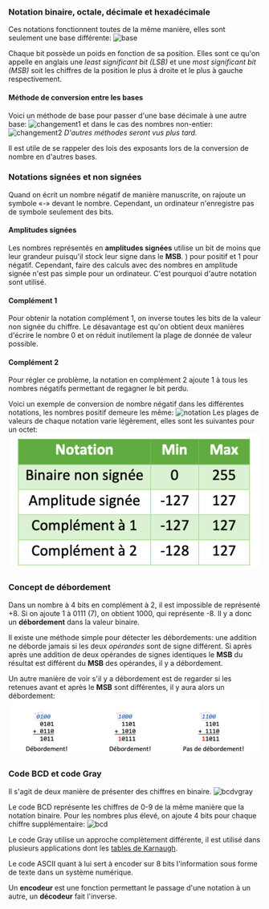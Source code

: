 
### Notation binaire, octale, décimale et hexadécimale
Ces notations fonctionnent toutes de la même manière, elles sont seulement une base différente: ![base](Images/base.png)

Chaque bit possède un poids en fonction de sa position. Elles sont ce qu'on appelle en anglais une *least significant bit (LSB)* et une *most significant bit (MSB)* soit les chiffres de la position le plus à droite et le plus à gauche respectivement.

#### Méthode de conversion entre les bases
Voici un méthode de base pour passer d'une base décimale à une autre base: ![changement1](Images/changement1.png)
et dans le cas des nombres non-entier: ![changement2](Images/changement2.png)
*D'autres méthodes seront vus plus tard.*

Il est utile de se rappeler des lois des exposants lors de la conversion de nombre en d'autres bases. 
### Notations signées et non signées
Quand on écrit un nombre négatif de manière manuscrite, on rajoute un symbole «-» devant le nombre. Cependant, un ordinateur n'enregistre pas de symbole seulement des bits. 

#### Amplitudes signées
Les nombres représentés en **amplitudes signées** utilise un bit de moins que leur grandeur puisqu'il stock leur signe dans le **MSB**. ) pour positif et 1 pour négatif. Cependant, faire des calculs avec des nombres en amplitude signée n'est pas simple pour un ordinateur. C'est pourquoi d'autre notation sont utilisé.

#### Complément 1
Pour obtenir la notation complément 1, on inverse toutes les bits de la valeur non signée du chiffre. Le désavantage est qu'on obtient deux manières d'écrire le nombre 0 et on réduit inutilement la plage de donnée de valeur possible.
#### Complément 2
Pour régler ce problème, la notation en complément 2 ajoute 1 à tous les nombres négatifs permettant de regagner le bit perdu.

Voici un exemple de conversion de nombre négatif dans les différentes notations, les nombres positif demeure les même: ![notation](Images/notation.png)
Les plages de valeurs de chaque notation varie légèrement, elles sont les suivantes pour un octet: ![précision](Images/précision.png)
### Concept de débordement
Dans un nombre à 4 bits en complément à 2, il est impossible de représenté +8. Si on ajoute 1 à 0111 (7), on obtient 1000, qui représente -8. Il y a donc un **débordement** dans la valeur binaire.

Il existe une méthode simple pour détecter les débordements: une addition ne déborde jamais si les deux *opérandes* sont de signe différent. Si après après une addition de deux opérandes de signes identiques le **MSB** du résultat est différent du **MSB** des opérandes, il y a débordement.

Un autre manière de voir s'il y a débordement est de regarder si les retenues avant et après le **MSB** sont différentes, il y aura alors un débordement: ![débordement](Images/débordement.png)
### Code BCD et code Gray
Il s'agit de deux manière de présenter des chiffres en binaire.
![bcdvgray](Images/bcdvgray.png)

Le code BCD représente les chiffres de 0-9 de la même manière que la notation binaire. Pour les nombres plus élevé, on ajoute 4 bits pour chaque chiffre supplémentaire: ![bcd](Images/bcd.png)

Le code Gray utilise un approche complètement différente, il est utilisé dans plusieurs applications dont les [tables de Karnaugh](Conception%20d'un%20système%20combinatoire.md#La%20mise%20en%20équation%20des%20fonctions%20logiques#Tables%20de%20Karnaugh).

Le code ASCII quant à lui sert à encoder sur 8 bits l'information sous forme de texte dans un système numérique.

Un **encodeur** est une fonction permettant le passage d'une notation à un autre, un **décodeur** fait l'inverse.